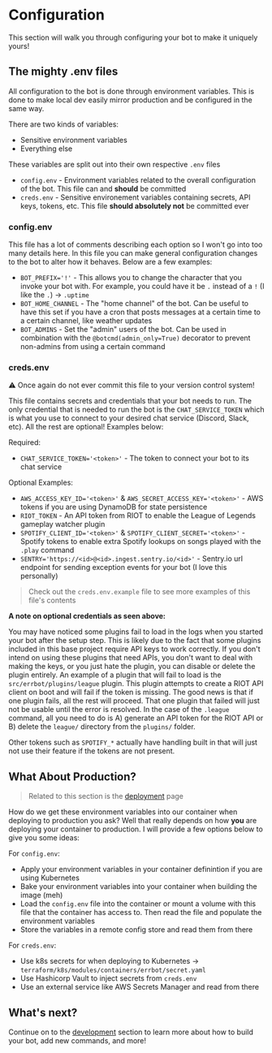 # Configuration

This section will walk you through configuring your bot to make it uniquely yours!

## The mighty .env files

All configuration to the bot is done through environment variables. This is done to make local dev easily mirror production and be configured in the same way.

There are two kinds of variables:

- Sensitive environment variables
- Everything else

These variables are split out into their own respective `.env` files

- `config.env` - Environment variables related to the overall configuration of the bot. This file can and **should** be committed
- `creds.env` - Sensitive environement variables containing secrets, API keys, tokens, etc. This file **should absolutely not** be committed ever

### config.env

This file has a lot of comments describing each option so I won't go into too many details here. In this file you can make general configuration changes to the bot to alter how it behaves. Below are a few examples:

- `BOT_PREFIX='!'` - This allows you to change the character that you invoke your bot with. For example, you could have it be `.` instead of a `!` (I like the `.`) -> `.uptime`
- `BOT_HOME_CHANNEL` - The "home channel" of the bot. Can be useful to have this set if you have a cron that posts messages at a certain time to a certain channel, like weather updates
- `BOT_ADMINS` - Set the "admin" users of the bot. Can be used in combination with the `@botcmd(admin_only=True)` decorator to prevent non-admins from using a certain command

### creds.env

⚠️ Once again do not ever commit this file to your version control system!

This file contains secrets and credentials that your bot needs to run. The only credential that is needed to run the bot is the `CHAT_SERVICE_TOKEN` which is what you use to connect to your desired chat service (Discord, Slack, etc). All the rest are optional! Examples below:

Required:

- `CHAT_SERVICE_TOKEN='<token>'` - The token to connect your bot to its chat service

Optional Examples:

- `AWS_ACCESS_KEY_ID='<token>'` & `AWS_SECRET_ACCESS_KEY='<token>'` - AWS tokens if you are using DynamoDB for state persistence
- `RIOT_TOKEN` - An API token from RIOT to enable the League of Legends gameplay watcher plugin
- `SPOTIFY_CLIENT_ID='<token>'` & `SPOTIFY_CLIENT_SECRET='<token>'` - Spotify tokens to enable extra Spotify lookups on songs played with the `.play` command
- `SENTRY='https://<id>@<id>.ingest.sentry.io/<id>'` - Sentry.io url endpoint for sending exception events for your bot (I love this personally)

> Check out the `creds.env.example` file to see more examples of this file's contents

**A note on optional credentials as seen above:**

You may have noticed some plugins fail to load in the logs when you started your bot after the setup step. This is likely due to the fact that some plugins included in this base project require API keys to work correctly. If you don't intend on using these plugins that need APIs, you don't want to deal with making the keys, or you just hate the plugin, you can disable or delete the plugin entirely. An example of a plugin that will fail to load is the `src/errbot/plugins/league` plugin. This plugin attempts to create a RIOT API client on boot and will fail if the token is missing. The good news is that if one plugin fails, all the rest will proceed. That one plugin that failed will just not be usable until the error is resolved. In the case of the `.league` command, all you need to do is A) generate an API token for the RIOT API or B) delete the `league/` directory from the `plugins/` folder.

Other tokens such as `SPOTIFY_*` actually have handling built in that will just not use their feature if the tokens are not present.

## What About Production?

> Related to this section is the [deployment](deployment.md) page

How do we get these environment variables into our container when deploying to production you ask? Well that really depends on how **you** are deploying your container to production. I will provide a few options below to give you some ideas:

For `config.env`:

- Apply your environment variables in your container definintion if you are using Kubernetes
- Bake your environment variables into your container when building the image (meh)
- Load the `config.env` file into the container or mount a volume with this file that the container has access to. Then read the file and populate the environment variables
- Store the variables in a remote config store and read them from there

For `creds.env`:

- Use k8s secrets for when deploying to Kubernetes -> `terraform/k8s/modules/containers/errbot/secret.yaml`
- Use Hashicorp Vault to inject secrets from `creds.env`
- Use an external service like AWS Secrets Manager and read from there

## What's next?

Continue on to the [development](development.md) section to learn more about how to build your bot, add new commands, and more!
